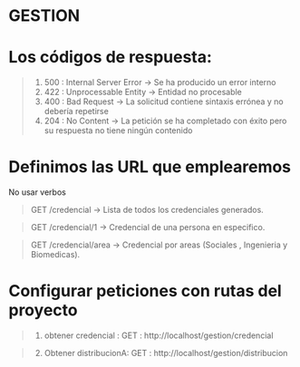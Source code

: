 # GESTION
 
# Los códigos de respuesta:

> 1. 500 : Internal Server Error → Se ha producido un error interno
> 2. 422 : Unprocessable Entity → Entidad no procesable
> 3. 400 : Bad Request → La solicitud contiene sintaxis errónea y no debería repetirse
> 4. 204 : No Content → La petición se ha completado con éxito pero su respuesta no tiene ningún contenido

# Definimos las URL que emplearemos
No usar verbos

> GET /credencial → Lista de todos los credenciales generados.

> GET /credencial/1 →  Credencial de una persona en especifico.

> GET /credencial/area → Credencial por areas (Sociales , Ingenieria y Biomedicas).

# Configurar peticiones con rutas del proyecto

> 1. obtener credencial : GET : http://localhost/gestion/credencial

> 2. Obtener distribucionA: GET : http://localhost/gestion/distribucion